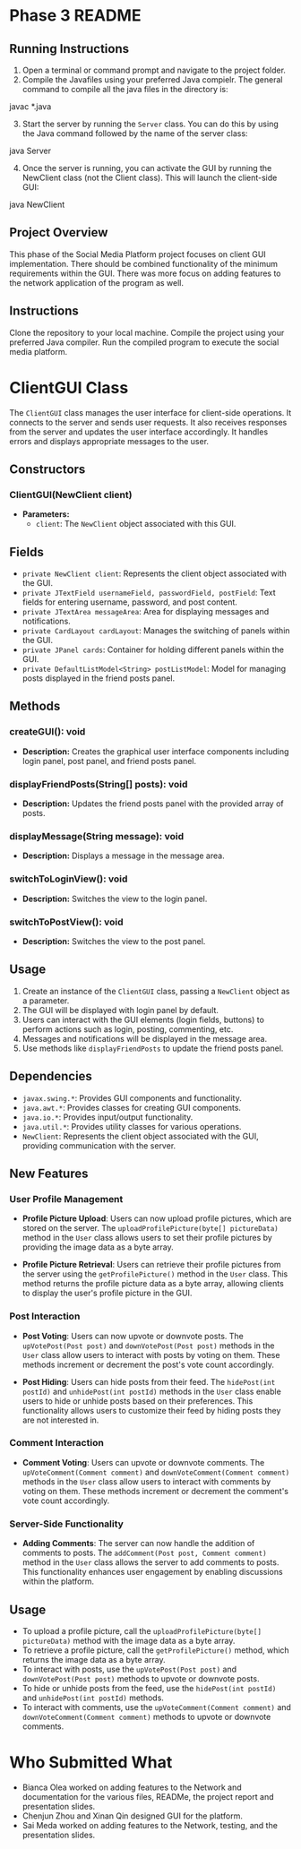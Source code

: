 # Phase 3 README

## Running Instructions
1. Open a terminal or command prompt and navigate to the project folder. 
2. Compile the Javafiles using your preferred Java compielr. The general command to compile all the java files in the directory is:

javac *.java

3. Start the server by running the `Server` class. You can do this by using the Java command followed by the name of the server class: 

java Server

4. Once the server is running, you can activate the GUI by running the NewClient class (not the Client class). This will launch the client-side GUI:

java NewClient

## Project Overview
This phase of the Social Media Platform project focuses on client GUI implementation. There should be combined functionality of the minimum requirements within the GUI. There was more focus on adding features to the network application of the program as well. 

## Instructions
Clone the repository to your local machine.
Compile the project using your preferred Java compiler.
Run the compiled program to execute the social media platform.

# ClientGUI Class

The `ClientGUI` class manages the user interface for client-side operations. It connects to the server and sends user requests. It also receives responses from the server and updates the user interface accordingly. It handles errors and displays appropriate messages to the user.

## Constructors

### ClientGUI(NewClient client)
- **Parameters:**
    - `client`: The `NewClient` object associated with this GUI.

## Fields

- `private NewClient client`: Represents the client object associated with the GUI.
- `private JTextField usernameField, passwordField, postField`: Text fields for entering username, password, and post content.
- `private JTextArea messageArea`: Area for displaying messages and notifications.
- `private CardLayout cardLayout`: Manages the switching of panels within the GUI.
- `private JPanel cards`: Container for holding different panels within the GUI.
- `private DefaultListModel<String> postListModel`: Model for managing posts displayed in the friend posts panel.

## Methods

### createGUI(): void

- **Description:** Creates the graphical user interface components including login panel, post panel, and friend posts panel.

### displayFriendPosts(String[] posts): void

- **Description:** Updates the friend posts panel with the provided array of posts.

### displayMessage(String message): void

- **Description:** Displays a message in the message area.

### switchToLoginView(): void

- **Description:** Switches the view to the login panel.

### switchToPostView(): void

- **Description:** Switches the view to the post panel.

## Usage

1. Create an instance of the `ClientGUI` class, passing a `NewClient` object as a parameter.
2. The GUI will be displayed with login panel by default.
3. Users can interact with the GUI elements (login fields, buttons) to perform actions such as login, posting, commenting, etc.
4. Messages and notifications will be displayed in the message area.
5. Use methods like `displayFriendPosts` to update the friend posts panel.

## Dependencies
- `javax.swing.*`: Provides GUI components and functionality.
- `java.awt.*`: Provides classes for creating GUI components.
- `java.io.*`: Provides input/output functionality.
- `java.util.*`: Provides utility classes for various operations.
- `NewClient`: Represents the client object associated with the GUI, providing communication with the server.

## New Features

### User Profile Management

- **Profile Picture Upload**: Users can now upload profile pictures, which are stored on the server. The `uploadProfilePicture(byte[] pictureData)` method in the `User` class allows users to set their profile pictures by providing the image data as a byte array.

- **Profile Picture Retrieval**: Users can retrieve their profile pictures from the server using the `getProfilePicture()` method in the `User` class. This method returns the profile picture data as a byte array, allowing clients to display the user's profile picture in the GUI.

### Post Interaction

- **Post Voting**: Users can now upvote or downvote posts. The `upVotePost(Post post)` and `downVotePost(Post post)` methods in the `User` class allow users to interact with posts by voting on them. These methods increment or decrement the post's vote count accordingly.

- **Post Hiding**: Users can hide posts from their feed. The `hidePost(int postId)` and `unhidePost(int postId)` methods in the `User` class enable users to hide or unhide posts based on their preferences. This functionality allows users to customize their feed by hiding posts they are not interested in.

### Comment Interaction

- **Comment Voting**: Users can upvote or downvote comments. The `upVoteComment(Comment comment)` and `downVoteComment(Comment comment)` methods in the `User` class allow users to interact with comments by voting on them. These methods increment or decrement the comment's vote count accordingly.

### Server-Side Functionality

- **Adding Comments**: The server can now handle the addition of comments to posts. The `addComment(Post post, Comment comment)` method in the `User` class allows the server to add comments to posts. This functionality enhances user engagement by enabling discussions within the platform.

## Usage

- To upload a profile picture, call the `uploadProfilePicture(byte[] pictureData)` method with the image data as a byte array.
- To retrieve a profile picture, call the `getProfilePicture()` method, which returns the image data as a byte array.
- To interact with posts, use the `upVotePost(Post post)` and `downVotePost(Post post)` methods to upvote or downvote posts.
- To hide or unhide posts from the feed, use the `hidePost(int postId)` and `unhidePost(int postId)` methods.
- To interact with comments, use the `upVoteComment(Comment comment)` and `downVoteComment(Comment comment)` methods to upvote or downvote comments.

# Who Submitted What
- Bianca Olea worked on adding features to the Network and documentation for the various files, READMe, the project report and presentation slides.
- Chenjun Zhou and Xinan Qin designed GUI for the platform.
- Sai Meda worked on adding features to the Network, testing, and the presentation slides.